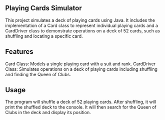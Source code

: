 ## Playing Cards Simulator
This project simulates a deck of playing cards using Java. 
It includes the implementation of a Card class to represent individual playing cards and a CardDriver class to demonstrate operations on a deck of 52 cards, such as shuffling and locating a specific card.

## Features
Card Class: Models a single playing card with a suit and rank.
CardDriver Class: Simulates operations on a deck of playing cards including shuffling and finding the Queen of Clubs.

## Usage
The program will shuffle a deck of 52 playing cards.
After shuffling, it will print the shuffled deck to the console.
It will then search for the Queen of Clubs in the deck and display its position.
